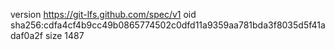 version https://git-lfs.github.com/spec/v1
oid sha256:cdfa4cf4b9cc49b0865774502c0dfd11a9359aa781bda3f8035d5f41adaf0a2f
size 1487
